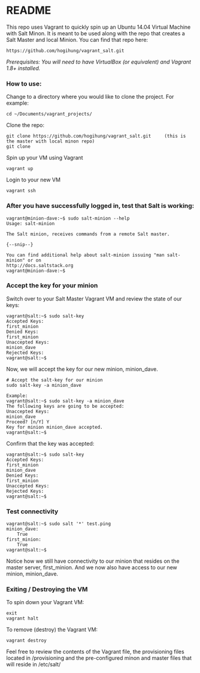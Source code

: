 # README

This repo uses Vagrant to quickly spin up an Ubuntu 14.04 Virtual Machine with Salt Minon.  It is meant to be used along with the repo that creates a Salt Master and local Minion.  You can find that repo here:

```
https://github.com/hogihung/vagrant_salt.git
```

*Prerequisites: You will need to have VirtualBox (or equivalent) and Vagrant 1.8+ installed.*

### How to use:

Change to a directory where you would like to clone the project.  For example:

```
cd ~/Documents/vagrant_projects/
```


Clone the repo:

```
git clone https://github.com/hogihung/vagrant_salt.git     (this is the master with local minon repo)
git clone 
```

Spin up your VM using Vagrant

```
vagrant up
```

Login to your new VM

```
vagrant ssh
```

### After you have successfully logged in, test that Salt is working:

```
vagrant@minion-dave:~$ sudo salt-minion --help
Usage: salt-minion

The Salt minion, receives commands from a remote Salt master.

{--snip--}

You can find additional help about salt-minion issuing "man salt-minion" or on
http://docs.saltstack.org
vagrant@minion-dave:~$
```

### Accept the key for your minion

Switch over to your Salt Master Vagrant VM and review the state of our keys:

```
vagrant@salt:~$ sudo salt-key
Accepted Keys:
first_minion
Denied Keys:
first_minion
Unaccepted Keys:
minion_dave
Rejected Keys:
vagrant@salt:~$
```

Now, we will accept the key for our new minion, minion_dave.

```
# Accept the salt-key for our minion
sudo salt-key -a minion_dave

Example:
vagrant@salt:~$ sudo salt-key -a minion_dave
The following keys are going to be accepted:
Unaccepted Keys:
minion_dave
Proceed? [n/Y] Y
Key for minion minion_dave accepted.
vagrant@salt:~$
```

Confirm that the key was accepted:

```
vagrant@salt:~$ sudo salt-key
Accepted Keys:
first_minion
minion_dave
Denied Keys:
first_minion
Unaccepted Keys:
Rejected Keys:
vagrant@salt:~$
```


### Test connectivity

```
vagrant@salt:~$ sudo salt '*' test.ping
minion_dave:
    True
first_minion:
    True
vagrant@salt:~$
```

Notice how we still have connectivity to our minion that resides on the master server, first_minion.  And we now also have access to our new minion, minion_dave.

### Exiting / Destroying the VM

To spin down your Vagrant VM:

```
exit
vagrant halt
```

To remove (destroy) the Vagrant VM:

```
vagrant destroy
```

Feel free to review the contents of the Vagrant file, the provisioning files located in /provisioning and the pre-configured minon and master files that will reside in /etc/salt/
